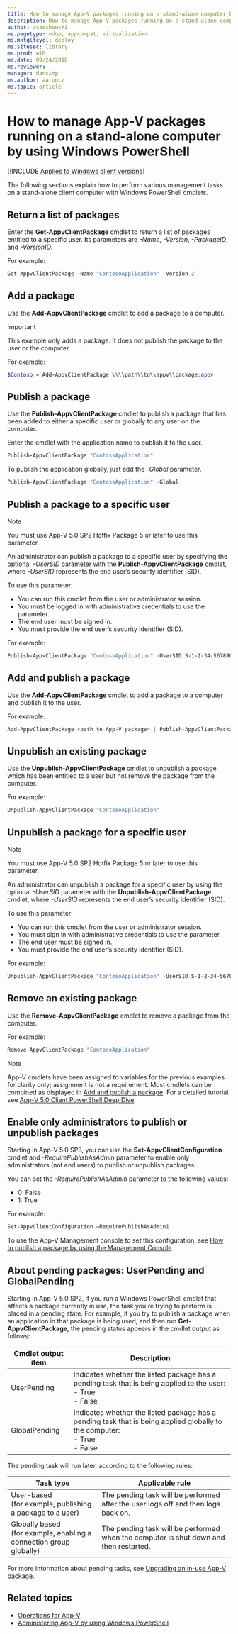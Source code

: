 ```yaml
---
title: How to manage App-V packages running on a stand-alone computer by using Windows PowerShell (Windows 10/11)
description: How to manage App-V packages running on a stand-alone computer by using Windows PowerShell.
author: aczechowski
ms.pagetype: mdop, appcompat, virtualization
ms.mktglfcycl: deploy
ms.sitesec: library
ms.prod: w10
ms.date: 09/24/2018
ms.reviewer: 
manager: dansimp
ms.author: aaroncz
ms.topic: article
---
```

# How to manage App-V packages running on a stand-alone computer by using Windows PowerShell

[!INCLUDE [Applies to Windows client versions](../includes/applies-to-windows-client-versions.md)]

The following sections explain how to perform various management tasks on a stand-alone client computer with Windows PowerShell cmdlets.

## Return a list of packages

Enter the **Get-AppvClientPackage** cmdlet to return a list of packages entitled to a specific user. Its parameters are *-Name*, *-Version*, *-PackageID*, and *-VersionID*.

For example:

```PowerShell
Get-AppvClientPackage –Name "ContosoApplication" -Version 2
```

## Add a package

Use the **Add-AppvClientPackage** cmdlet to add a package to a computer.

> [!IMPORTANT]
> This example only adds a package. It does not publish the package to the user or the computer.

For example:

```PowerShell
$Contoso = Add-AppvClientPackage \\\\path\\to\\appv\\package.appv
```

## Publish a package

Use the **Publish-AppvClientPackage** cmdlet to publish a package that has been added to either a specific user or globally to any user on the computer.

Enter the cmdlet with the application name to publish it to the user.

```PowerShell
Publish-AppvClientPackage "ContosoApplication"
```

To publish the application globally, just add the *-Global* parameter.

```Powershell
Publish-AppvClientPackage "ContosoApplication" -Global
```

## Publish a package to a specific user

> [!NOTE]
> You must use App-V 5.0 SP2 Hotfix Package 5 or later to use this parameter.

An administrator can publish a package to a specific user by specifying the optional *–UserSID* parameter with the **Publish-AppvClientPackage** cmdlet, where *-UserSID* represents the end user’s security identifier (SID).

To use this parameter:

- You can run this cmdlet from the user or administrator session.
- You must be logged in with administrative credentials to use the parameter.
- The end user must be signed in.
- You must provide the end user’s security identifier (SID).

For example:

```PowerShell
Publish-AppvClientPackage "ContosoApplication" -UserSID S-1-2-34-56789012-3456789012-345678901-2345
```

## Add and publish a package

Use the **Add-AppvClientPackage** cmdlet to add a package to a computer and publish it to the user.

For example:

```PowerShell
Add-AppvClientPackage <path to App-V package> | Publish-AppvClientPackage
```

## Unpublish an existing package

Use the **Unpublish-AppvClientPackage** cmdlet to unpublish a package which has been entitled to a user but not remove the package from the computer.

For example:

```PowerShell
Unpublish-AppvClientPackage "ContosoApplication"
```

## Unpublish a package for a specific user

> [!NOTE]
> You must use App-V 5.0 SP2 Hotfix Package 5 or later to use this parameter.

An administrator can unpublish a package for a specific user by using the optional *-UserSID* parameter with the **Unpublish-AppvClientPackage** cmdlet, where *-UserSID* represents the end user’s security identifier (SID).

To use this parameter:

- You can run this cmdlet from the user or administrator session.
- You must sign in with administrative credentials to use the parameter.
- The end user must be signed in.
- You must provide the end user’s security identifier (SID).

For example:

```PowerShell
Unpublish-AppvClientPackage "ContosoApplication" -UserSID S-1-2-34-56789012-3456789012-345678901-2345
```

## Remove an existing package

Use the **Remove-AppvClientPackage** cmdlet to remove a package from the computer.

For example:

```PowerShell
Remove-AppvClientPackage "ContosoApplication"
```

> [!NOTE]
> App-V cmdlets have been assigned to variables for the previous examples for clarity only; assignment is not a requirement. Most cmdlets can be combined as displayed in [Add and publish a package](appv-manage-appv-packages-running-on-a-stand-alone-computer-with-powershell.md#add-and-publish-a-package). For a detailed tutorial, see [App-V 5.0 Client PowerShell Deep Dive](/archive/blogs/appv/app-v-5-0-client-powershell-deep-dive).

## Enable only administrators to publish or unpublish packages

Starting in App-V 5.0 SP3, you can use the **Set-AppvClientConfiguration** cmdlet and *-RequirePublishAsAdmin* parameter to enable only administrators (not end users) to publish or unpublish packages.

You can set the *-RequirePublishAsAdmin* parameter to the following values:

- 0: False
- 1: True

For example:

```PowerShell
Set-AppvClientConfiguration –RequirePublishAsAdmin1
```

To use the App-V Management console to set this configuration, see [How to publish a package by using the Management Console](appv-publish-a-packages-with-the-management-console.md).

## About pending packages: UserPending and GlobalPending

Starting in App-V 5.0 SP2, if you run a Windows PowerShell cmdlet that affects a package currently in use, the task you're trying to perform is placed in a pending state. For example, if you try to publish a package when an application in that package is being used, and then run **Get-AppvClientPackage**, the pending status appears in the cmdlet output as follows:

|Cmdlet output item|Description|
|---|---|
|UserPending|Indicates whether the listed package has a pending task that is being applied to the user:<br>- True<br>- False|
|GlobalPending|Indicates whether the listed package has a pending task that is being applied globally to the computer:<br>- True<br>- False|

The pending task will run later, according to the following rules:

|Task type|Applicable rule|
|---|---|
|User-based<br>(for example, publishing a package to a user)|The pending task will be performed after the user logs off and then logs back on.|
|Globally based<br>(for example, enabling a connection group globally)|The pending task will be performed when the computer is shut down and then restarted.|

For more information about pending tasks, see [Upgrading an in-use App-V package](appv-application-publishing-and-client-interaction.md#upgrading-an-in-use-app-v-package).

 



## Related topics

- [Operations for App-V](appv-operations.md)
- [Administering App-V by using Windows PowerShell](appv-administering-appv-with-powershell.md)

